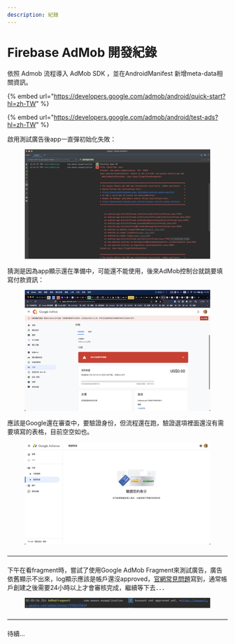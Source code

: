 ```yaml
---
description: 紀錄
---
```


# Firebase AdMob 開發紀錄

依照 Admob 流程導入 AdMob SDK ，並在AndroidManifest 新增meta-data相關資訊。

{% embed url="https://developers.google.com/admob/android/quick-start?hl=zh-TW" %}

{% embed url="https://developers.google.com/admob/android/test-ads?hl=zh-TW" %}

啟用測試廣告後app一直彈初始化失敗：

<figure><img src=".gitbook/assets/CleanShot 2023-04-25 at 01.54.00@2x.jpg" alt=""><figcaption></figcaption></figure>



猜測是因為app顯示還在準備中，可能還不能使用，後來AdMob控制台就跳要填寫付款資訊：

<figure><img src=".gitbook/assets/CleanShot 2023-04-25 at 01.49.38@2x.jpg" alt=""><figcaption></figcaption></figure>

應該是Google還在審查中，要驗證身份，但流程還在跑，驗證選項裡面還沒有需要填寫的表格，目前空空如也。

<figure><img src=".gitbook/assets/CleanShot 2023-04-25 at 01.55.44@2x.jpg" alt=""><figcaption></figcaption></figure>

————————————————————————————————————

下午在看fragment時，嘗試了使用Google  AdMob Fragment來測試廣告，廣告依舊顯示不出來，log顯示應該是帳戶還沒approved，[官網常見問題](https://support.google.com/admob/answer/9905175#1\&zippy=%2C%E5%B8%B3%E6%88%B6%E5%B0%9A%E6%9C%AA%E7%8D%B2%E5%87%86)寫到，通常帳戶創建之後需要24小時以上才會審核完成，繼續等下去．．．

<figure><img src=".gitbook/assets/CleanShot 2023-04-25 at 15.08.30@2x.jpg" alt=""><figcaption></figcaption></figure>



————————————————————————————————————





待續...
